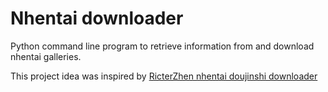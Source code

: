 # Nhentai downloader

Python command line program to retrieve information from and download nhentai galleries. 

This project idea was inspired by [RicterZhen nhentai doujinshi downloader](https://github.com/RicterZ/nhentai)
